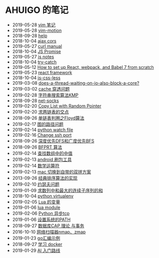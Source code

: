 # AHUIGO 的笔记
- 2019-05-28 [vim 笔记](/b/vim/vim-notes) 
- 2019-05-28 [vim-motion](/b/vim/vim-motion) 
- 2018-09-28 [help](/b/py/py-db-postgre) 
- 2018-10-04 [ajax cors](/b/ria/js-ajax-cors) 
- 2019-05-27 [curl manual](/b/c/ops-curl) 
- 2018-10-04 [JS Promise](/b/ria/js-promise) 
- 2019-05-27 [js notes](/b/ria/js-obj) 
- 2018-10-04 [try-catch](/b/ria/js-debug-exception) 
- 2019-05-12 [How to set up React, webpack, and Babel 7 from scratch](/b/ria/react-webpack-babel) 
- 2019-05-23 [react framework](/b/ria/react-framework) 
- 2018-10-04 [js-css-less](/b/ria/js-css-less) 
- 2019-03-08 [does-a-thread-waiting-on-io-also-block-a-core?](/b/py/py-async-cpu) 
- 2019-03-02 [cache 穿透问题](/b/db/redis-cache) 
- 2019-02-28 [字符串搜索算法KMP](/b/algorithm/algo-str-search) 
- 2018-09-28 [net-socks](/b/net/net-proxy-socks) 
- 2019-02-20 [Copy List with Random Pointer](/b/algorithm/list-copy) 
- 2019-02-20 [求两链表的交点](/b/algorithm/list-intersection) 
- 2018-09-26 [单链表判圈之Floyd算法](/b/algorithm/list-intersection-floyd) 
- 2019-02-17 [图的路径问题](/b/algorithm/graph-path) 
- 2019-02-14 [python watch file](/b/py/py-file-watch) 
- 2019-02-16 [Change ssh port](/b/net/net-ssh-port) 
- 2018-09-26 [深度优先DFS和广度优先BFS](/b/algorithm/graph-dfs-bfs) 
- 2018-09-26 [BFPRT 算法](/b/algorithm/sort-topk) 
- 2019-02-14 [查找数组中的中值](/b/algorithm/sort-topk-kth) 
- 2019-02-13 [android 刷包工具](/b/net/net-sniffer-android) 
- 2019-02-14 [数学运算符](/b/math/math-num-operator) 
- 2019-02-13 [mac 切换到自带的双拼方案](/b/mac/mac-inputmethod-pinyin) 
- 2013-09-26 [经典排序算法的实现](/b/algorithm/sort) 
- 2019-02-10 [约瑟夫问题](/b/algorithm/algo-dp-josephus-problem) 
- 2019-01-09 [求数列中和最大的连续子序列的和](/b/algorithm/algo-dp-array-max-consecutive-sub) 
- 2018-10-04 [python virtualenv](/b/py/py-test-virtualenv) 
- 2019-02-05 [Lua 的变量](/b/arch/lua-var) 
- 2019-01-06 [lua module](/b/arch/lua-module) 
- 2019-02-06 [Python 异步tcp](/b/py/py-asyncio-http) 
- 2019-01-06 [设置系统的PATH](/b/c/ops-path) 
- 2018-09-27 [数据库CAP 理论 与事务](/b/arch/arch-cap) 
- 2016-10-10 [网络扫描器nmap、zmap](/b/net/net-nmap-zmap) 
- 2019-01-23 [go汇编示例](/b/go/go-asm) 
- 2018-09-27 [学习 docker](/b/arch/arch-docker) 
- 2019-01-29 [AI 入门路线](/b/ai/ai-book) 
